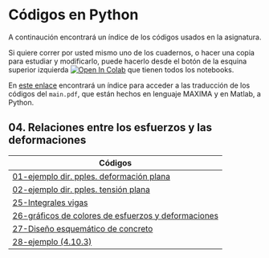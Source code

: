 # Códigos en Python

A continaución encontrará un índice de los códigos usados en la asignatura.

Si quiere correr por usted mismo uno de los cuadernos, o hacer una copia para estudiar y modificarlo, puede hacerlo desde el botón de la esquina superior izquierda <a href="https://colab.research.google.com/?hl=es" target="_parent"><img src="https://colab.research.google.com/assets/colab-badge.svg" alt="Open In Colab"/></a> que tienen todos los notebooks.

En [este enlace](https://github.com/michaelherediaperez/medio_continuo/blob/main/codigos/) encontrará un índice para acceder a las traducción de los códigos del ```main.pdf```, que están hechos en lenguaje MAXIMA y en Matlab, a Python.

## 04. Relaciones entre los esfuerzos y las deformaciones
| Códigos                                                                             | 
|---                                                                                  |                                       
|[01-ejemplo dir. pples. deformación plana]([23-(4_8_3)-ejemplo_DP.ipynb](https://github.com/michaelherediaperez/medio_continuo/blob/main/codigos/cap_04/04_08_03_ejemplo_DP.ipynb))              |
|[02-ejemplo dir. pples. tensión plana]([24-(4_8_3)-ejemplo_TP.ipynb](https://github.com/michaelherediaperez/medio_continuo/blob/main/codigos/cap_04/04_08_03_ejemplo_TP.ipynb))                  |
|[25-Integrales vigas](25-(4_9_4)_integrales.ipynb)	                                  |          
|[26-gráficos de colores de esfuerzos y deformaciones](26-(4_9_6)-graficos_viga.ipynb)|
|[27-Diseño esquemático de concreto](27-diseno_concreto_reforzado.ipynb)              | 
|[28-ejemplo (4.10.3)]()                                                              |

